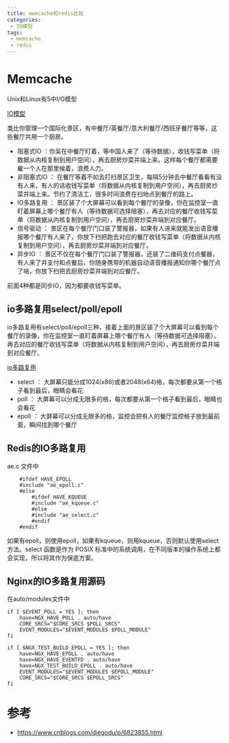 ```yaml
---
title: memcache和redis比较
categories:
 - IO模型
tags:
 - memcache
 - redis
---
```


# Memcache

Unix和Linux有5中I/O模型

[IO模型](https://github.com/funson86/funson86.github.io/blob/master/_posts/image/io-model.png)

类比你管理一个国际化景区，有中餐厅/英餐厅/意大利餐厅/西班牙餐厅等等，这些餐厅共用一个厨房。

- 阻塞式IO ：你呆在中餐厅盯着，等中国人来了（等待数据），收钱写菜单（将数据从内核复制到用户空间），再去厨房炒菜并端上来。这样每个餐厅都需要雇一个人在那里候着，浪费人力。
- 非阻塞式IO ： 在餐厅等着不如去打扫景区卫生，每隔5分钟去中餐厅看看有没有人来，有人的话收钱写菜单（将数据从内核复制到用户空间），再去厨房炒菜并端上来。节约了清洁工，很多时间浪费在扫地点到餐厅的路上。
- IO多路复用 ： 景区装了个大屏幕可以看到每个餐厅的录像，你在监控室一直盯着屏幕上哪个餐厅有人（等待数据可选择阻塞），再去对应的餐厅收钱写菜单（将数据从内核复制到用户空间），再去厨房炒菜并端到对应餐厅。
- 信号驱动 ： 景区在每个餐厅门口装了警报器，如果有人进来就能发出语音播报哪个餐厅有人来了，你放下扫把跑去对应的餐厅收钱写菜单（将数据从内核复制到用户空间），再去厨房炒菜并端到对应餐厅。
- 异步IO ： 景区不仅在每个餐厅门口装了警报器，还装了二维码支付点餐器，有人来了并支付和点餐后，你随身携带的机器自动语音播报通知你哪个餐厅点了啥，你放下扫把去厨房炒菜并端到对应餐厅。

前面4种都是同步IO，因为都要收钱写菜单。


## io多路复用select/poll/epoll

io多路复用有select/poll/epoll三种，接着上面的景区装了个大屏幕可以看到每个餐厅的录像，你在监控室一直盯着屏幕上哪个餐厅有人（等待数据可选择阻塞），再去对应的餐厅收钱写菜单（将数据从内核复制到用户空间），再去厨房炒菜并端到对应餐厅。

[io多路复用](https://github.com/funson86/funson86.github.io/blob/master/_posts/image/io-multi.png)

- select ： 大屏幕只能分成1024(x86)或者2048(x64)格，每次都要从第一个格子看到最后，眼睛会看花
- poll ： 大屏幕可以分成无限多的格，每次都要从第一个格子看到最后，眼睛也会看花
- epoll ： 大屏幕可以分成无限多的格，监控会把有人的餐厅监控格子放到最前面，瞬间找到哪个餐厅

## Redis的IO多路复用

ae.c 文件中

```
    #ifdef HAVE_EPOLL
    #include "ae_epoll.c"
    #else
        #ifdef HAVE_KQUEUE
        #include "ae_kqueue.c"
        #else
        #include "ae_select.c"
        #endif
    #endif
```

如果有epoll，则使用epoll，如果有kqueue，则用kqueue，否则默认使用select方法。select 函数是作为 POSIX 标准中的系统调用，在不同版本的操作系统上都会实现，所以将其作为保底方案。

## Nginx的IO多路复用源码

在auto/modules文件中

```
if [ $EVENT_POLL = YES ]; then
    have=NGX_HAVE_POLL . auto/have
    CORE_SRCS="$CORE_SRCS $POLL_SRCS"
    EVENT_MODULES="$EVENT_MODULES $POLL_MODULE"
fi

if [ $NGX_TEST_BUILD_EPOLL = YES ]; then
    have=NGX_HAVE_EPOLL . auto/have
    have=NGX_HAVE_EVENTFD . auto/have
    have=NGX_TEST_BUILD_EPOLL . auto/have
    EVENT_MODULES="$EVENT_MODULES $EPOLL_MODULE"
    CORE_SRCS="$CORE_SRCS $EPOLL_SRCS"
fi
```


# 参考
- https://www.cnblogs.com/diegodu/p/6823855.html